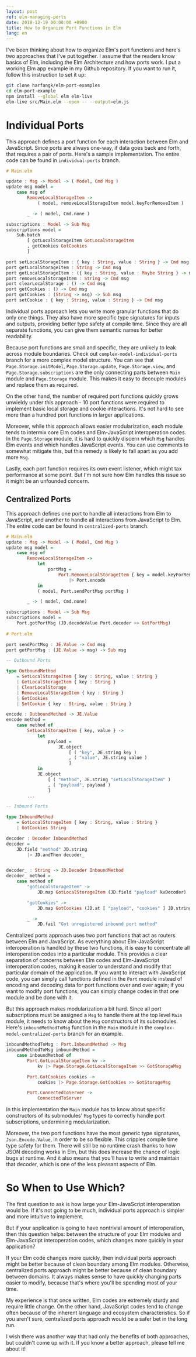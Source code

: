 ```yaml
---
layout: post
ref: elm-managing-ports
date: 2018-12-19 00:00:00 +0900
title: How to Organize Port Functions in Elm
lang: en
---
```


I've been thinking about how to organize Elm's port functions and here's two approaches that I've put together. I assume that the readers know basics of Elm, including the Elm Architecture and how ports work. I put a working Elm app example in my Github repository. If you want to run it, follow this instruction to set it up:

```bash
git clone harfangk/elm-port-examples
cd elm-port-example
npm install --global elm elm-live
elm-live src/Main.elm --open -- --output=elm.js
```

# Individual Ports

This approach defines a port function for each interaction between Elm and JavaScript. Since ports are always one-way, if data goes back and forth, that requires a pair of ports. Here's a sample implementation. The entire code can be found in `individual-ports` branch.

```haskell
# Main.elm

update : Msg -> Model -> ( Model, Cmd Msg )
update msg model =
    case msg of
        RemoveLocalStorageItem ->
            ( model, removeLocalStorageItem model.keyForRemoveItem )

        _ -> ( model, Cmd.none )

subscriptions : Model -> Sub Msg
subscriptions model =
    Sub.batch
        [ gotLocalStorageItem GotLocalStorageItem
        , gotCookies GotCookies
        ]

port setLocalStorageItem : { key : String, value : String } -> Cmd msg
port getLocalStorageItem : String -> Cmd msg
port gotLocalStorageItem : ({ key : String, value : Maybe String } -> msg) -> Sub msg
port removeLocalStorageItem : String -> Cmd msg
port clearLocalStorage : () -> Cmd msg
port getCookies : () -> Cmd msg
port gotCookies : (String -> msg) -> Sub msg
port setCookie : { key : String, value : String } -> Cmd msg
```

Individual ports approach lets you write more granular functions that do only one things. They also have more specific type signatures for inputs and outputs, providing better type safety at compile time. Since they are all separate functions, you can give them semantic names for better readability. 

Because port functions are small and specific, they are unlikely to leak across module boundaries. Check out `complex-model-individual-ports` branch for a more complex model structure. You can see that `Page.Storage.initModel`, `Page.Storage.update`, `Page.Storage.view`, and `Page.Storage.subscriptions` are the only connecting parts between `Main` module and `Page.Storage` module. This makes it easy to decouple modules and replace them as required.

On the other hand, the number of required port functions quickly grows unwieldy under this approach - 10 port functions were required to implement basic local storage and cookie interactions. It's not hard to see more than a hundred port functions in larger applications.

Moreover, while this approach allows easier modularization, each module tends to intermix core Elm codes and Elm-JavaScript interoperation codes. In the `Page.Storage` module, it is hard to quickly discern which `Msg` handles Elm events and which handles JavaScript events. You can use comments to somewhat mitigate this, but this remedy is likely to fall apart as you add more `Msg`.

Lastly, each port function requires its own event listener, which might tax performance at some point. But I'm not sure how Elm handles this issue so it might be an unfounded concern.

## Centralized Ports

This approach defines one port to handle all interactions from Elm to JavaScript, and another to handle all interactions from JavaScript to Elm. The entire code can be found in `centralized-ports` branch.

```haskell
# Main.elm
update : Msg -> Model -> ( Model, Cmd Msg )
update msg model =
    case msg of
        RemoveLocalStorageItem ->
            let
                portMsg =
                    Port.RemoveLocalStorageItem { key = model.keyForRemoveItem }
                        |> Port.encode
            in
            ( model, Port.sendPortMsg portMsg )

        _ -> ( model, Cmd.none)

subscriptions : Model -> Sub Msg
subscriptions model =
    Port.gotPortMsg (JD.decodeValue Port.decoder >> GotPortMsg)
    
# Port.elm 

port sendPortMsg : JE.Value -> Cmd msg
port gotPortMsg : (JE.Value -> msg) -> Sub msg

-- Outbound Ports

type OutboundMethod
    = SetLocalStorageItem { key : String, value : String }
    | GetLocalStorageItem { key : String }
    | ClearLocalStorage
    | RemoveLocalStorageItem { key : String }
    | GetCookies
    | SetCookie { key : String, value : String }

encode : OutboundMethod -> JE.Value
encode method =
    case method of
        SetLocalStorageItem { key, value } ->
            let
                payload =
                    JE.object
                        [ ( "key", JE.string key )
                        , ( "value", JE.string value )
                        ]
            in
            JE.object
                [ ( "method", JE.string "setLocalStorageItem" )
                , ( "payload", payload )
                ]
        ...

-- Inbound Ports

type InboundMethod
    = GotLocalStorageItem { key : String, value : String }
    | GotCookies String

decoder : Decoder InboundMethod
decoder =
    JD.field "method" JD.string
        |> JD.andThen decoder_


decoder_ : String -> JD.Decoder InboundMethod
decoder_ method =
    case method of
        "gotLocalStorageItem" ->
            JD.map GotLocalStorageItem (JD.field "payload" kvDecoder)

        "gotCookies" ->
            JD.map GotCookies (JD.at [ "payload", "cookies" ] JD.string)

        _ ->
            JD.fail "Got unregistered inbound port method"
```

Centralized ports approach uses two port functions that act as routers between Elm and JavaScript. As everything about Elm-JavaScript interoperation is handled by these two functions, it is easy to concentrate all interoperation codes into a particular module. This provides a clear separation of concerns between Elm codes and Elm-JavaScript interoperation codes, making it easier to understand and modify that particular domain of the application. If you want to interact with JavaScript code, you can simply call functions defined in the `Port` module instead of encoding and decoding data for port functions over and over again; if you want to modify port functions, you can simply change codes in that one module and be done with it. 

But this approach makes modularization a bit hard. Since all port subscriptions must be assigned a `Msg` to handle them at the top level `Main` module, it needs to know about the `Msg` constructors of its submodules. Here's `inboundMethodToMsg` function in the `Main` module in the `complex-model-centralized-ports` branch for an example. 

```haskell
inboundMethodToMsg : Port.InboundMethod -> Msg
inboundMethodToMsg inboundMethod =
    case inboundMethod of
        Port.GotLocalStorageItem kv ->
            kv |> Page.Storage.GotLocalStorageItem >> GotStorageMsg

        Port.GotCookies cookies ->
            cookies |> Page.Storage.GotCookies >> GotStorageMsg

        Port.ConnectedToServer ->
            ConnectedToServer
```

In this implementation the `Main` module has to know about specific constructors of its submodules' `Msg` types to correctly handle port subscriptions, undermining modularization. 

Moreover, the two port functions have the most generic type signatures, `Json.Encode.Value`, in order to be so flexible. This cripples compile time type safety for them. There will still be no runtime crash thanks to how JSON decoding works in Elm, but this does increase the chance of logic bugs at runtime. And it also means that you'll have to write and maintain that decoder, which is one of the less pleasant aspects of Elm.

# So When to Use Which?

The first question to ask is how large your Elm-JavaScript interoperation would be. If it's not going to be much, individual ports approach is simpler and more intuitive to implement.

But if your application is going to have nontrivial amount of interoperation, then this question helps: between the structure of your Elm modules and Elm-JavaScript interoperation codes, which changes more quickly in your application?

If your Elm code changes more quickly, then individual ports approach might be better because of clean boundary among Elm modules. Otherwise, centralized ports approach might be better because of clean boundary between domains. It always makes sense to have quickly changing parts easier to modify, because that's where you'll be spending most of your time. 

My experience is that once written, Elm codes are extremely sturdy and require little change. On the other hand, JavaScript codes tend to change often because of the inherent language and ecosystem characteristics. So if you aren't sure, centralized ports approach would be a safer bet in the long run.

I wish there was another way that had only the benefits of both approaches, but couldn't come up with it. If you know a better approach, please tell me about it!
